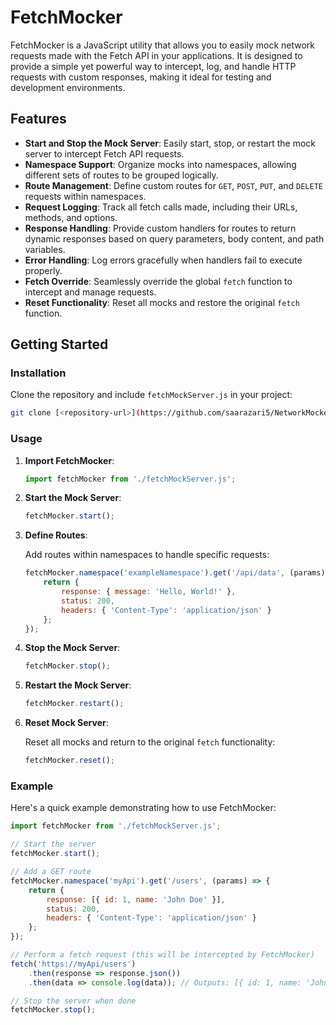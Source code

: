 # FetchMocker

FetchMocker is a JavaScript utility that allows you to easily mock network requests made with the Fetch API in your applications. It is designed to provide a simple yet powerful way to intercept, log, and handle HTTP requests with custom responses, making it ideal for testing and development environments.

## Features

- **Start and Stop the Mock Server**: Easily start, stop, or restart the mock server to intercept Fetch API requests.
- **Namespace Support**: Organize mocks into namespaces, allowing different sets of routes to be grouped logically.
- **Route Management**: Define custom routes for `GET`, `POST`, `PUT`, and `DELETE` requests within namespaces.
- **Request Logging**: Track all fetch calls made, including their URLs, methods, and options.
- **Response Handling**: Provide custom handlers for routes to return dynamic responses based on query parameters, body content, and path variables.
- **Error Handling**: Log errors gracefully when handlers fail to execute properly.
- **Fetch Override**: Seamlessly override the global `fetch` function to intercept and manage requests.
- **Reset Functionality**: Reset all mocks and restore the original `fetch` function.

## Getting Started

### Installation

Clone the repository and include `fetchMockServer.js` in your project:

```bash
git clone [<repository-url>](https://github.com/saarazari5/NetworkMockerJS)
```
### Usage

1. **Import FetchMocker**:

    ```javascript
    import fetchMocker from './fetchMockServer.js';
    ```

2. **Start the Mock Server**:

    ```javascript
    fetchMocker.start();
    ```

3. **Define Routes**:

    Add routes within namespaces to handle specific requests:

    ```javascript
    fetchMocker.namespace('exampleNamespace').get('/api/data', (params) => {
        return {
            response: { message: 'Hello, World!' },
            status: 200,
            headers: { 'Content-Type': 'application/json' }
        };
    });
    ```

4. **Stop the Mock Server**:

    ```javascript
    fetchMocker.stop();
    ```

5. **Restart the Mock Server**:

    ```javascript
    fetchMocker.restart();
    ```

6. **Reset Mock Server**:

    Reset all mocks and return to the original `fetch` functionality:

    ```javascript
    fetchMocker.reset();
    ```

### Example

Here's a quick example demonstrating how to use FetchMocker:

```javascript
import fetchMocker from './fetchMockServer.js';

// Start the server
fetchMocker.start();

// Add a GET route
fetchMocker.namespace('myApi').get('/users', (params) => {
    return {
        response: [{ id: 1, name: 'John Doe' }],
        status: 200,
        headers: { 'Content-Type': 'application/json' }
    };
});

// Perform a fetch request (this will be intercepted by FetchMocker)
fetch('https://myApi/users')
    .then(response => response.json())
    .then(data => console.log(data)); // Outputs: [{ id: 1, name: 'John Doe' }]

// Stop the server when done
fetchMocker.stop();
```
